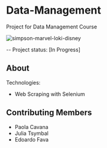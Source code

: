 # Data-Management
Project for Data Management Course

![simpson-marvel-loki-disney](https://user-images.githubusercontent.com/92382378/204278976-e3f2294b-27af-4e99-8766-64f8f10381d9.jpg)

-- Project status: [In Progress]

## About

Technologies:

- Web Scraping with Selenium


## Contributing Members

- Paola Cavana
- Julia Tsymbal
- Edoardo Fava

